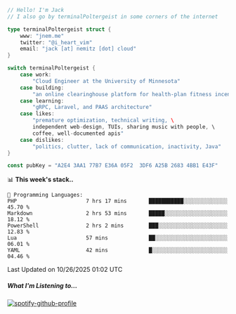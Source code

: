 ```go
// Hello! I'm Jack
// I also go by terminalPoltergeist in some corners of the internet

type terminalPoltergeist struct {
    www: "jnem.me"
    twitter: "@i_heart_vim"
    email: "jack [at] nemitz [dot] cloud"
}

switch terminalPoltergeist {
    case work:
        "Cloud Engineer at the University of Minnesota"
    case building:
        "an online clearinghouse platform for health-plan fitness incentive programs"
    case learning:
        "gRPC, Laravel, and PAAS architecture"
    case likes:
        "premature optimization, technical writing, \
        independent web-design, TUIs, sharing music with people, \
        coffee, well-documented apis"
    case dislikes:
        "politics, clutter, lack of communication, inactivity, Java"
}

const pubKey = "A2E4 3AA1 77B7 E36A 05F2  3DF6 A25B 2683 4BB1 E43F"
```

<!--START_SECTION:waka-->
📊 **This week's stack..** 

```text
💬 Programming Languages: 
PHP                      7 hrs 17 mins       ███████████░░░░░░░░░░░░░░   45.70 % 
Markdown                 2 hrs 53 mins       █████░░░░░░░░░░░░░░░░░░░░   18.12 % 
PowerShell               2 hrs 2 mins        ███░░░░░░░░░░░░░░░░░░░░░░   12.83 % 
Lua                      57 mins             ██░░░░░░░░░░░░░░░░░░░░░░░   06.01 % 
YAML                     42 mins             █░░░░░░░░░░░░░░░░░░░░░░░░   04.46 % 
```


 Last Updated on 10/26/2025 01:02 UTC
<!--END_SECTION:waka-->

##### What I'm Listening to...

[![spotify-github-profile](https://jnem.me/listening-item?maxAge=2592000)](https://jnem.me/listening)
